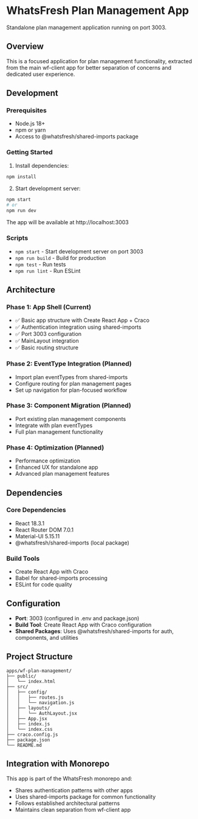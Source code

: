 # WhatsFresh Plan Management App

Standalone plan management application running on port 3003.

## Overview

This is a focused application for plan management functionality, extracted from the main wf-client app for better separation of concerns and dedicated user experience.

## Development

### Prerequisites

- Node.js 18+
- npm or yarn
- Access to @whatsfresh/shared-imports package

### Getting Started

1. Install dependencies:

```bash
npm install
```

2. Start development server:

```bash
npm start
# or
npm run dev
```

The app will be available at http://localhost:3003

### Scripts

- `npm start` - Start development server on port 3003
- `npm run build` - Build for production
- `npm test` - Run tests
- `npm run lint` - Run ESLint

## Architecture

### Phase 1: App Shell (Current)

- ✅ Basic app structure with Create React App + Craco
- ✅ Authentication integration using shared-imports
- ✅ Port 3003 configuration
- ✅ MainLayout integration
- ✅ Basic routing structure

### Phase 2: EventType Integration (Planned)

- Import plan eventTypes from shared-imports
- Configure routing for plan management pages
- Set up navigation for plan-focused workflow

### Phase 3: Component Migration (Planned)

- Port existing plan management components
- Integrate with plan eventTypes
- Full plan management functionality

### Phase 4: Optimization (Planned)

- Performance optimization
- Enhanced UX for standalone app
- Advanced plan management features

## Dependencies

### Core Dependencies

- React 18.3.1
- React Router DOM 7.0.1
- Material-UI 5.15.11
- @whatsfresh/shared-imports (local package)

### Build Tools

- Create React App with Craco
- Babel for shared-imports processing
- ESLint for code quality

## Configuration

- **Port**: 3003 (configured in .env and package.json)
- **Build Tool**: Create React App with Craco configuration
- **Shared Packages**: Uses @whatsfresh/shared-imports for auth, components, and utilities

## Project Structure

```
apps/wf-plan-management/
├── public/
│   └── index.html
├── src/
│   ├── config/
│   │   ├── routes.js
│   │   └── navigation.js
│   ├── layouts/
│   │   └── AuthLayout.jsx
│   ├── App.jsx
│   ├── index.js
│   └── index.css
├── craco.config.js
├── package.json
└── README.md
```

## Integration with Monorepo

This app is part of the WhatsFresh monorepo and:

- Shares authentication patterns with other apps
- Uses shared-imports package for common functionality
- Follows established architectural patterns
- Maintains clean separation from wf-client app

